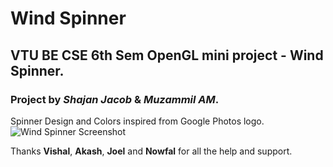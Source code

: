 # Wind Spinner
## VTU BE CSE 6th Sem OpenGL mini project - Wind Spinner.
### Project by *Shajan Jacob* & *Muzammil AM*.

Spinner Design and Colors inspired from Google Photos logo.
![Wind Spinner Screenshot](https://github.com/shajanjp/wind-spinner/raw/master/Screenshot.png "Wind Spinner")

Thanks **Vishal**, **Akash**, **Joel** and **Nowfal** for all the help and support.
